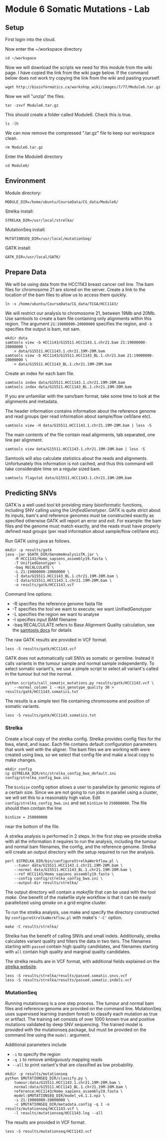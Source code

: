 # Module 6 Somatic Mutations - Lab

## Setup

First login into the cloud.

Now enter the ~/workspace directory

```
cd ~/workspace
```

Now we will download the scripts we need for this module from the wiki page.  I have copied the link from the wiki page below. If the command below does not work try copying the link from the wiki and pasting yourself.

```
wget http://bioinformatics.ca/workshop_wiki/images/7/77/Module6.tar.gz
```

Now we will "unzip" the files.

```
tar -zxvf Module6.tar.gz
```

This should create a folder called Module6. Check this is true.

```
ls -lh
```

We can now remove the compressed ".tar.gz" file to keep our workspace clean.

```
rm Module6.tar.gz
```

Enter the Module6 directory

```
cd Module6/
```

## Environment

Module directory:

```
MODULE_DIR=/home/ubuntu/CourseData/CG_data/Module6/
```

Strelka install:

```
STRELKA_DIR=/usr/local/strelka/
```

MutationSeq install:

```
MUTATIONSEQ_DIR=/usr/local/mutationSeq/
```

GATK install:

```
GATK_DIR=/usr/local/GATK/
```

## Prepare Data

We will be using data from the HCC1143 breast cancer cell line.  The bam files for chromosome 21 are stored on the server.  Create a link to the location of the bam files to allow us to access them quickly.

```
ln -s /home/ubuntu/CourseData/CG_data/TCGA/HCC1143/
```

We will restrict our analysis to chromosome 21, between 19Mb and 20Mb.  Use samtools to create a bam file containing only alignments within this region.  The argument `21:19000000-20000000` specifies the region, and `-b` specifies the output is bam, not sam.

```
mkdir data
samtools view -b HCC1143/G15511.HCC1143.1.chr21.bam 21:19000000-20000000 \
    > data/G15511.HCC1143.1.chr21.19M-20M.bam
samtools view -b HCC1143/G15511.HCC1143_BL.1.chr21.bam 21:19000000-20000000 \
    > data/G15511.HCC1143_BL.1.chr21.19M-20M.bam
```

Create an index for each bam file.

```
samtools index data/G15511.HCC1143.1.chr21.19M-20M.bam
samtools index data/G15511.HCC1143_BL.1.chr21.19M-20M.bam
```

If you are unfamiliar with the sam/bam format, take some time to look at the alignments and metadata.

The header information contains information about the reference genome and read groups (per read information about sample/flow cell/lane etc).

```
samtools view -H data/G15511.HCC1143.1.chr21.19M-20M.bam | less -S
```

The main contents of the file contain read alignments, tab separated, one line per alignment.

```
samtools view data/G15511.HCC1143.1.chr21.19M-20M.bam | less -S
```

Samtools will also calculate statistics about the reads and alignments.  Unfortunately this information is not cached, and thus this command will take considerable time on a regular sized bam.

```
samtools flagstat data/G15511.HCC1143.1.chr21.19M-20M.bam
```

## Predicting SNVs

GATK is a well used tool kit providing many bioinformatic functions, including SNV calling using the _UnifiedGenotyper_.  GATK is quite strict about its inputs, bam's and reference genomes must be constructed exactly as specified otherwise GATK will report an error and exit.  For example: the bam files and the genome must match exactly, and the reads must have properly defined read groups (per read information about sample/flow cell/lane etc).

Run GATK using java as follows.

```
mkdir -p results/gatk
java -jar $GATK_DIR/GenomeAnalysisTK.jar \
    -R HCC1143/Homo_sapiens_assembly19.fasta \
    -T UnifiedGenotyper \
    -baq RECALCULATE \
    -L 21:19000000-20000000 \
    -I data/G15511.HCC1143_BL.1.chr21.19M-20M.bam \
    -I data/G15511.HCC1143.1.chr21.19M-20M.bam \
    -o results/gatk/HCC1143.vcf
```

Command line options: 

- -R specifies the reference genome fasta file  
- -T specifies the tool we want to execute; we want UnifiedGenotyper 
- -L specifies the region we want to analyse
- -I specifies input BAM filename
- -baq RECALCULATE refers to Base Alignment Quality calculation, see the [samtools docs](http://samtools.sourceforge.net/mpileup.shtml) for details

The raw GATK results are provided in VCF format.

```
less -S results/gatk/HCC1143.vcf
```

GATK does not automatically call SNVs as somatic or germline.  Instead it calls variants in the tumour sample and normal sample independently.  To select somatic variant's, we use a simple script to select all variant's called in the tumour but not the normal.

```
python scripts/call_somatic_mutations.py results/gatk/HCC1143.vcf \
    --normal_column 1 --min_genotype_quality 30 > results/gatk/HCC1143.somatics.txt
```

The results is a simple text file containing chromosome and position of somatic variants.

```
less -S results/gatk/HCC1143.somatics.txt
```

### Strelka

Create a local copy of the strelka config.  Strelka provides config files for the bwa, eland, and isaac.  Each file contains default configuration parameters that work well with the aligner.  The bam files we are working with were created using bwa, so we select that config file and make a local copy to make changes.

```
mkdir config
cp $STRELKA_DIR/etc/strelka_config_bwa_default.ini config/strelka_config_bwa.ini
```

The `binSize` config option allows a user to parallelize by genomic regions of a certain size.  Since we are not going to run jobs in parallel using a cluster, we will set this to a reasonably high value.  Edit `config/strelka_config_bwa.ini` and set `binSize` to `250000000`.  The file should then contain the line

```
binSize = 250000000
```

near the bottom of the file.

A strelka analysis is performed in 2 steps.  In the first step we provide strelka with all the information it requires to run the analysis, including the tumour and normal bam filenames, the config, and the reference genome.  Strelka will create an output directory with the setup required to run the analysis.

```
perl $STRELKA_DIR/bin/configureStrelkaWorkflow.pl \
    --tumor data/G15511.HCC1143.1.chr21.19M-20M.bam \
    --normal data/G15511.HCC1143_BL.1.chr21.19M-20M.bam \
    --ref HCC1143/Homo_sapiens_assembly19.fasta \
    --config config/strelka_config_bwa.ini \
    --output-dir results/strelka/
```

The output directory will contain a _makefile_ that can be used with the tool _make_.  One benefit of the makefile style workflow is that it can be easily parallelized using _qmake_ on a grid engine cluster.  

To run the strelka analysis, use make and specify the directory constructed by `configureStrelkaWorkflow.pl` with make's `'-C'` option.

```
make -C results/strelka/
```

Strelka has the benefit of calling SNVs and small indels.  Additionally, strelka calculates variant quality and filters the data in two tiers.  The filenames starting with `passed` contain high quality candidates, and filenames starting with `all` contain high quality and marginal quality candidates.

The strelka results are in VCF format, with additional fields explained on the [strelka website](https://sites.google.com/site/strelkasomaticvariantcaller/home/somatic-variant-output).

```
less -S results/strelka/results/passed.somatic.snvs.vcf
less -S results/strelka/results/passed.somatic.indels.vcf
```

### MutationSeq

Running mutationseq is a one step process.  The tumour and normal bam files and reference genome are provided on the command line.  MutationSeq uses supervised learning (random forest) to classify each mutation as true or artifact.  The training set consists of over 1000 known true and positive mutations validated by deep SNV sequencing.  The trained model is provided with the mutationseq package, but must be provided on the command line using the `model:` argument.

Additional parameters include

- `-i` to specify the region
- `-q 1` to remove ambiguously mapping reads
- `--all` to print variant's that are classified as low probability.

```
mkdir -p results/mutationseq
python $MUTATIONSEQ_DIR/classify.py \
    tumour:data/G15511.HCC1143.1.chr21.19M-20M.bam \
    normal:data/G15511.HCC1143_BL.1.chr21.19M-20M.bam \
    reference:HCC1143/Homo_sapiens_assembly19.fasta \
    model:$MUTATIONSEQ_DIR/model_v4.1.1.npz \
    -i 21:19000000-20000000 \
    -c $MUTATIONSEQ_DIR/metadata.config -q 1 -o results/mutationseq/HCC1143.vcf \
    -l results/mutationseq/HCC1143.log --all 
```
    
The results are provided in VCF format.

```
less -S results/mutationseq/HCC1143.vcf
```



